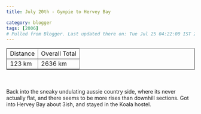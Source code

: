 ```yaml
---
title: July 20th - Gympie to Hervey Bay

category: blogger
tags: [2006]
# Pulled from Blogger. Last updated there on: Tue Jul 25 04:22:00 IST 2006
---
```

<TABLE BORDER="1"><TR><TD>Distance</TD><TD>Overall Total</TD></TR><TR><TD>123 km</TD><TD>2636 km</TD></TR></TABLE><br /><br />Back into the sneaky undulating aussie country side, where its never actually flat, and there seems to be more rises than downhill sections. Got into Hervey Bay about 3ish, and stayed in the Koala hostel.
